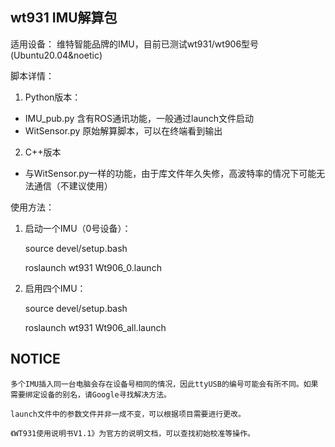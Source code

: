 ## wt931 IMU解算包
适用设备：
维特智能品牌的IMU，目前已测试wt931/wt906型号(Ubuntu20.04&noetic)

脚本详情：
1. Python版本：
  - IMU_pub.py 含有ROS通讯功能，一般通过launch文件启动
  - WitSensor.py 原始解算脚本，可以在终端看到输出

2. C++版本
  - 与WitSensor.py一样的功能，由于库文件年久失修，高波特率的情况下可能无法通信（不建议使用）

使用方法：
1. 启动一个IMU（0号设备）：

    source devel/setup.bash 

    roslaunch wt931 Wt906_0.launch

2. 启用四个IMU：

    source devel/setup.bash 

    roslaunch wt931 Wt906_all.launch

## NOTICE
    多个IMU插入同一台电脑会存在设备号相同的情况，因此ttyUSB的编号可能会有所不同。如果需要绑定设备的别名，请Google寻找解决方法。

    launch文件中的参数文件并非一成不变，可以根据项目需要进行更改。

    《WT931使用说明书V1.1》为官方的说明文档，可以查找初始校准等操作。